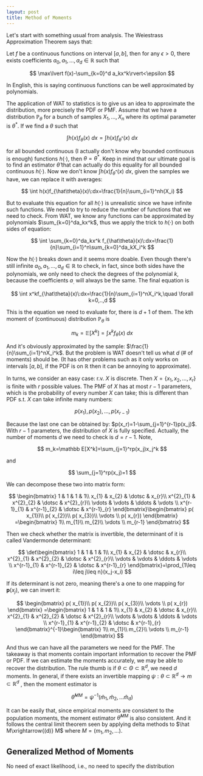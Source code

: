 ```yaml
---
layout: post
title: Method of Moments
---
```


Let's start with something usual from analysis. The Weiestrass Approximation Theorem says that:

Let $f$ be a continuous functions on interval $[a,b]$, then for any $\epsilon >0$, there exists coefficients $a_0, a_1,…,a_d\in\mathbb R$ such that 

$$
\max\lvert f(x)-\sum_{k=0}^d a_kx^k\rvert<\epsilon
$$

In English, this is saying continuous functions can be well approximated by polynomials. 

The application of WAT to statistics is to give us an idea to approximate the distribution, more precisely the PDF or PMF. Assume that we have a distribution $\mathbb P_\theta$ for a bunch of samples $X_1,…,X_n$ where its optimal parameter is $\theta^*$. If we find a $\theta$ such that 

$$
\int h(x)f_\theta(x)\:dx=\int h(x)f_{\theta^*}(x)\:dx
$$

for all bounded continuous (I actually don't know why bounded continuous is enough) functions $h(·)$, then $\theta=\theta^*$. Keep in mind that our ultimate goal is to find an estimator $\hat \theta$ that can actually do this equality for all bounded continuous $h(\cdot)$. Now we don't know $\int h(x)f_{\theta^*}(x)\:dx$, given the samples we have, we can replace it with averages:

$$
\int h(x)f_{\hat\theta}(x)\:dx=\frac{1}{n}\sum_{i=1}^nh(X_i)
$$

But to evaluate this equation for all $h(\cdot)$ is unrealistic since we have infinite such functions. We need to try to reduce the number of functions that we need to check. From WAT, we know any functions can be approximated by polynomials $\sum_{k=0}^da_kx^k$, thus we apply the trick to $h(\cdot)$ on both sides of equation:

$$
\int \sum_{k=0}^da_kx^k f_{\hat\theta}(x)\:dx=\frac{1}{n}\sum_{i=1}^n\sum_{k=0}^da_kX_i^k
$$

Now the $h(\cdot)$ breaks down and it seems more doable. Even though there's still infinite $a_0,a_1,…,a_d\in\mathbb R$ to check, in fact, since both sides have the polynomials, we only need to check the degrees of the polynomial $k$, because the coefficients $a_.$ will always be the same. The final equation is 

$$
\int x^kf_{\hat\theta}(x)\:dx=\frac{1}{n}\sum_{i=1}^nX_i^k,\quad \forall k=0,..,d
$$

This is the equation we need to evaluate for, there is $d+1$ of them. The kth moment of (continuous) distribution $\mathbb P_\theta$ is 

$$
m_k=\mathbb E[X^k]=\int x^kf_\theta(x)\:dx
$$

And it's obviously approximated by the sample: $\frac{1}{n}\sum_{i=1}^nX_i^k$. But the problem is WAT doesn't tell us what $d$ (# of moments) should be. (It has other problems such as it only works on intervals $[a,b]$, if the PDF is on $\mathbb R$ then it can be annoying to approximate). 

In turns, we consider an easy case: r.v. $X$ is discrete. Then $X=\{x_1,x_2,…,x_r\}$ is finite with $r$ possible values. The PMF of $X$ has at most $r-1$ parameters, which is the probability of every number $X$ can take; this is different than PDF s.t. $X$ can take infinite many numbers:

$$
p(x_1),p(x_2),...,p(x_{r-1})
$$

Because the last one can be obtained by: $p(x_r)=1-\sum_{j=1}^{r-1}p(x_j)$. With $r-1$ parameters, the distribution of $X$ is fully specified. Actually, the number of moments $d$ we need to check is $d=r-1$. Note, 

$$
m_k=\mathbb E[X^k]=\sum_{j=1}^rp(x_j)x_j^k
$$

and

$$
\sum_{j=1}^rp(x_j)=1
$$

We can decompose these two into matrix form:

$$
\begin{bmatrix}
1 & 1 & 1 & 1\\
x_{1} & x_{2} & \dotsc  & x_{r}\\
x^{2}_{1} & x^{2}_{2} & \dotsc  & x^{2}_{r}\\
\vdots  & \vdots  & \ddots  & \vdots \\
x^{r-1}_{1} & x^{r-1}_{2} & \dotsc  & x^{r-1}_{r}
\end{bmatrix}\begin{bmatrix}
p( x_{1})\\
p( x_{2})\\
p( x_{3})\\
\vdots \\
p( x_{r})
\end{bmatrix} =\begin{bmatrix}
1\\
m_{1}\\
m_{2}\\
\vdots \\
m_{r-1}
\end{bmatrix}
$$

Then we check whether the matrix is invertible, the determinant of it is called Vandermonde determinant: 

$$
\det\begin{bmatrix}
1 & 1 & 1 & 1\\
x_{1} & x_{2} & \dotsc  & x_{r}\\
x^{2}_{1} & x^{2}_{2} & \dotsc  & x^{2}_{r}\\
\vdots  & \vdots  & \ddots  & \vdots \\
x^{r-1}_{1} & x^{r-1}_{2} & \dotsc  & x^{r-1}_{r}
\end{bmatrix}=\prod_{1\leq i\leq j\leq n}(x_j-x_i)
$$

If its determinant is not zero, meaning there's a one to one mapping for $\mathbf p(x_j)$, we can invert it: 

$$
\begin{bmatrix}
p( x_{1})\\
p( x_{2})\\
p( x_{3})\\
\vdots \\
p( x_{r})
\end{bmatrix} =\begin{bmatrix}
1 & 1 & 1 & 1\\
x_{1} & x_{2} & \dotsc  & x_{r}\\
x^{2}_{1} & x^{2}_{2} & \dotsc  & x^{2}_{r}\\
\vdots  & \vdots  & \ddots  & \vdots \\
x^{r-1}_{1} & x^{r-1}_{2} & \dotsc  & x^{r-1}_{r}
\end{bmatrix}^{-1}\begin{bmatrix}
1\\
m_{1}\\
m_{2}\\
\vdots \\
m_{r-1}
\end{bmatrix}
$$

And thus we can have all the parameters we need for the PMF. The takeaway is that moments contain important information to recover the PMF or PDF. If we can estimate the moments accurately, we may be able to recover the distribution. The rule thumb is if $\theta\subset\Theta\subset\mathbb R^d$, we need $d$ moments. In general, if there exists an invertible mapping $\psi:\theta \subset\mathbb R^d\rightarrow m\subset\mathbb R^d$ , then the moment estimator is 

$$
\hat \theta^{MM}=\psi^{-1}(\hat m_1,\hat m_2,...\hat m_d)
$$

It can be easily that, since empirical moments are consistent to the population moments, the moment estimator $\hat\theta^{MM}$ is also consistent. And it follows the central limit theorem seen by applying delta methods to $\hat M\xrightarrow{(d)} M$ where $M=(m_1,m_2,…)$. 

## Generalized Method of Moments

No need of exact likelihood, i.e., no need to specify the distribution 